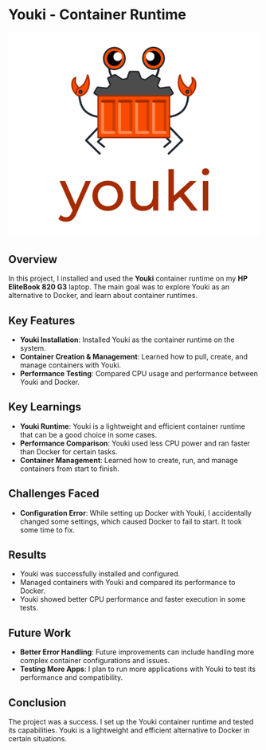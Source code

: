 # Youki - Container Runtime 
![Youki Logo](./images/youki.png)
## Overview
In this project, I installed and used the **Youki** container runtime on my **HP EliteBook 820 G3** laptop. The main goal was to explore Youki as an alternative to Docker, and learn about container runtimes.

## Key Features
- **Youki Installation**: Installed Youki as the container runtime on the system.
- **Container Creation & Management**: Learned how to pull, create, and manage containers with Youki.
- **Performance Testing**: Compared CPU usage and performance between Youki and Docker.

## Key Learnings
- **Youki Runtime**: Youki is a lightweight and efficient container runtime that can be a good choice in some cases.
- **Performance Comparison**: Youki used less CPU power and ran faster than Docker for certain tasks.
- **Container Management**: Learned how to create, run, and manage containers from start to finish.

## Challenges Faced
- **Configuration Error**: While setting up Docker with Youki, I accidentally changed some settings, which caused Docker to fail to start. It took some time to fix.

## Results
- Youki was successfully installed and configured.
- Managed containers with Youki and compared its performance to Docker.
- Youki showed better CPU performance and faster execution in some tests.

## Future Work
- **Better Error Handling**: Future improvements can include handling more complex container configurations and issues.
- **Testing More Apps**: I plan to run more applications with Youki to test its performance and compatibility.

## Conclusion
The project was a success. I set up the Youki container runtime and tested its capabilities. Youki is a lightweight and efficient alternative to Docker in certain situations.


